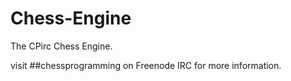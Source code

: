 # Chess-Engine

The CPirc Chess Engine.

visit ##chessprogramming on Freenode IRC for more information.
